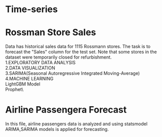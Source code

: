 # Time-series
# Rossman Store Sales
Data has historical sales data for 1115 Rossmann stores. The task is to forecast the "Sales" column for the test set. Note that some stores in the dataset were temporarily closed for refurbishment.\
1.EXPLORATORY DATA ANALYSIS\
2.DATA VISUALIZATION\
3.SARIMA(Seasonal Autoregressive Integrated Moving-Average)\
4.MACHINE LEARNING\
   LightGBM Model\
   Prophet\
# Airline Passengera Forecast
In this file, airline passengers data is analyzed and using statsmodel ARIMA,SARIMA models is applied for forecasting.
